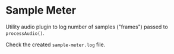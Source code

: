 # Sample Meter

Utility audio plugin to log number of samples ("frames") passed to `processAudio()`.

Check the created `sample-meter.log` file.
